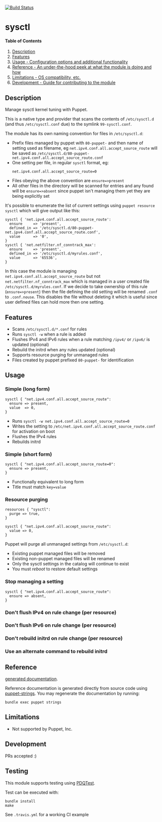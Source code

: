 [![Build Status](https://travis-ci.org/GeoffWilliams/puppet-sysctl.svg?branch=master)](https://travis-ci.org/GeoffWilliams/puppet-sysctl)
# sysctl

#### Table of Contents

1. [Description](#description)
1. [Features](#features)
1. [Usage - Configuration options and additional functionality](#usage)
1. [Reference - An under-the-hood peek at what the module is doing and how](#reference)
1. [Limitations - OS compatibility, etc.](#limitations)
1. [Development - Guide for contributing to the module](#development)

## Description

Manage sysctl kernel tuning with Puppet. 

This is a native type and provider that scans the contents of `/etc/sysctl.d` (and thus `/etc/sysctl.conf`
due) to the symlink `99-sysctl.conf`.
 
The module has its own naming convention for files in `/etc/sysctl.d`:
    
*   Prefix files managed by puppet with `80-puppet-` and then name of 
    setting used as filename, eg `net.ipv4.conf.all.accept_source_route`
    will be saved as `/etc/sysctl.d/80-puppet-net.ipv4.conf.all.accept_source_route.conf`
*   One setting per file, in regular `sysctl` format, eg:
    ```
    net.ipv4.conf.all.accept_source_route=0
    ```
*   Files obeying the above convention are `ensure=>present`
*   All other files in the directory will be scanned for entries and any found
    will be `ensure=>absent` since puppet isn't managing them yet
    they are being explicitly set

It's possible to enumerate the list of current settings using 
`puppet resource sysctl` which will give output like this:

```puppet
sysctl { 'net.ipv4.conf.all.accept_source_route':
  ensure     => 'present',
  defined_in => '/etc/sysctl.d/80-puppet-net.ipv4.conf.all.accept_source_route.conf',
  value      => '0',
}
sysctl { 'net.netfilter.nf_conntrack_max':
  ensure     => 'present',
  defined_in => '/etc/sysctl.d/myrules.conf',
  value      => '65536',
}
```

In this case the module is managing `net.ipv4.conf.all.accept_source_route` but not
`net.netfilter.nf_conntrack_max` which is managed in a user created file
`/etc/sysctl.d/myrules.conf`. If we decide to take ownership of this rule 
(`ensure=>present`) then the file defining the old setting will be renamed
`.conf` to `.conf.nouse`. This disables the file without deleting it which
is useful since user defined files can hold more then one setting.

## Features

* Scans `/etc/sysctl.d/*.conf` for rules
* Runs `sysctl -w` when a rule is added
* Flushes IPv4 and IPv6 rules when a rule matching `/ipv4/` or `/ipv6/` is updated (optional)
* Rebuild the initrd when any rules updated (optional)
* Supports resource purging for unmanaged rules
* Files created by puppet prefixed `80-puppet-` for identification


## Usage

### Simple (long form)

```puppet
sysctl { "net.ipv4.conf.all.accept_source_route":
  ensure => present,
  value  => 0,
}
```

* Runs `sysctl -w net.ipv4.conf.all.accept_source_route=0`
* Writes the setting to `/etc/net.ipv4.conf.all.accept_source_route.conf` for activation on boot
* Flushes the IPv4 rules
* Rebuilds initrd

### Simple (short form)

```puppet
sysctl { "net.ipv4.conf.all.accept_source_route=0":
  ensure => present,
}
```

* Functionally equivalent to long form
* Title must match `key=value`

### Resource purging

```puppet
resources { "sysctl":
  purge => true,
}

sysctl { "net.ipv4.conf.all.accept_source_route":
  value => 0,
}
```

Puppet will purge all unmanaged settings from `/etc/sysctl.d`:
* Existing puppet managed files will be removed
* Existing non-puppet managed files will be renamed
* Only the sysctl settings in the catalog will continue to exist
* You must _reboot_ to restore default settings

### Stop managing a setting

```puppet
sysctl { "net.ipv4.conf.all.accept_source_route":
  ensure => absent,
}

```

### Don't flush IPv4 on rule change (per resource)


### Don't flush IPv6 on rule change (per resource)
### Don't rebuild initrd on rule change (per resource)
### Use an alternate command to rebuild initrd


## Reference
[generated documentation](https://rawgit.com/GeoffWilliams/puppet-sysctl/master/doc/index.html).

Reference documentation is generated directly from source code using [puppet-strings](https://github.com/puppetlabs/puppet-strings).  You may regenerate the documentation by running:

```shell
bundle exec puppet strings
```

## Limitations
* Not supported by Puppet, Inc.

## Development

PRs accepted :)

## Testing
This module supports testing using [PDQTest](https://github.com/declarativesystems/pdqtest).


Test can be executed with:

```
bundle install
make
```

See `.travis.yml` for a working CI example
